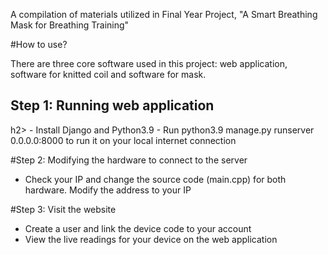 A compilation of materials utilized in Final Year Project, "A Smart Breathing Mask for Breathing Training"

#How to use?

There are three core software used in this project: web application, software for knitted coil and software for mask.

<h2>Step 1: Running web application</h2>h2>
- Install Django and Python3.9
- Run python3.9 manage.py runserver 0.0.0.0:8000 to run it on your local internet connection

#Step 2: Modifying the hardware to connect to the server
- Check your IP and change the source code (main.cpp) for both hardware. Modify the address to your IP

#Step 3: Visit the website
- Create a user and link the device code to your account
- View the live readings for your device on the web application





